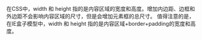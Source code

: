 在CSS中，width 和 height 指的是内容区域的宽度和高度。增加内边距、边框和外边距不会影响内容区域的尺寸，但是会增加元素框的总尺寸。
值得注意的是，在IE盒子模型中，width 和 height 指的是内容区域+border+padding的宽度和高度。
